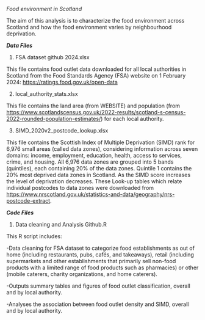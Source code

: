 *Food environment in Scotland*

The aim of this analysis is to characterize the food environment across Scotland and how the food environment varies by neighbourhood deprivation. 


***Data Files***

1. FSA dataset github 2024.xlsx
   
This file contains food outlet data downloaded for all local authorities in Scotland from the Food Standards Agency (FSA) website on 1 February 2024: https://ratings.food.gov.uk/open-data


2. local_authority_stats.xlsx

This file contains the land area (from WEBSITE) and population (from https://www.scotlandscensus.gov.uk/2022-results/scotland-s-census-2022-rounded-population-estimates/) for each local authority.


3. SIMD_2020v2_postcode_lookup.xlsx

This file contains the Scottish Index of Multiple Deprivation (SIMD) rank for 6,976 small areas (called data zones), considering information across seven domains: income, employment, education, health, 
access to services, crime, and housing. All 6,976 data zones are grouped into 5 bands (quintiles), each containing 20% of the data zones. Quintile 1 contains the 20% most 
deprived data zones in Scotland. As the SIMD score increases the level of deprivation decreases. These Look-up tables which relate individual postcodes to data zones were downloaded from https://www.nrscotland.gov.uk/statistics-and-data/geography/nrs-postcode-extract. 


***Code Files***

1. Data cleaning and Analysis Github.R

This R script includes:

-Data cleaning for FSA dataset to categorize food establishments as out of home (including restaurants, pubs, cafés, and takeaways), retail (including supermarkets and other establishments that primarily sell non-food products with a 
limited range of food products such as pharmacies) or other (mobile caterers, charity organizations, and home caterers).

-Outputs summary tables and figures of food outlet classification, overall and by local authority.

-Analyses the association between food outlet density and SIMD, overall and by local authority.
